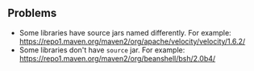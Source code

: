 ## Problems

* Some libraries have source jars named differently. For example: https://repo1.maven.org/maven2/org/apache/velocity/velocity/1.6.2/
* Some libraries don't have `source` jar. For example: https://repo1.maven.org/maven2/org/beanshell/bsh/2.0b4/
